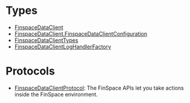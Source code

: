 # Types

  - [FinspaceDataClient](/aws-sdk-swift/reference/0.x/AWSFinspacedata/FinspaceDataClient)
  - [FinspaceDataClient.FinspaceDataClientConfiguration](/aws-sdk-swift/reference/0.x/AWSFinspacedata/FinspaceDataClient_FinspaceDataClientConfiguration)
  - [FinspaceDataClientTypes](/aws-sdk-swift/reference/0.x/AWSFinspacedata/FinspaceDataClientTypes)
  - [FinspaceDataClientLogHandlerFactory](/aws-sdk-swift/reference/0.x/AWSFinspacedata/FinspaceDataClientLogHandlerFactory)

# Protocols

  - [FinspaceDataClientProtocol](/aws-sdk-swift/reference/0.x/AWSFinspacedata/FinspaceDataClientProtocol):
    The FinSpace APIs let you take actions inside the FinSpace environment.
